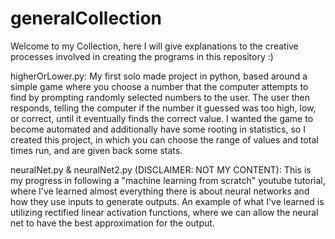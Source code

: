 # generalCollection

Welcome to my Collection, here I will give explanations to the creative processes involved in creating the programs in this repository :) 

higherOrLower.py: My first solo made project in python, based around a simple game where you choose a number that the computer attempts to find by prompting randomly selected numbers to the user. The user then responds, telling the computer if the number it guessed was too high, low, or correct, until it eventually finds the correct value. I wanted the game to become automated and additionally have some rooting in statistics, so I created this project, in which you can choose the range of values and total times run, and are given back some stats.

neuralNet.py & neuralNet2.py (DISCLAIMER: NOT MY CONTENT): This is my progress in following a "machine learning from scratch" youtube tutorial, where I've learned almost everything there is about neural networks and how they use inputs to generate outputs. An example of what I've learned is utilizing rectified linear activation functions, where we can allow the neural net to have the best approximation for the output.
